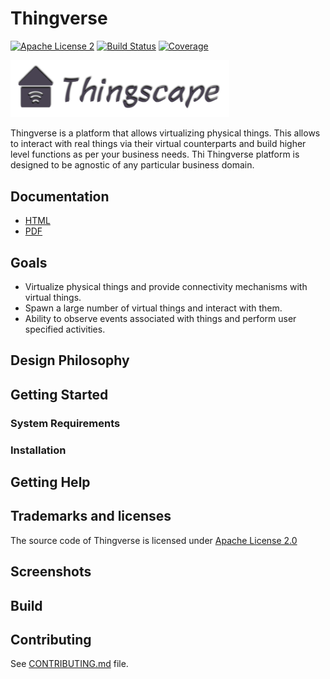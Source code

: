 # Thingverse

[![Apache License 2](https://img.shields.io/badge/license-ASF2-blue.svg)](https://www.apache.org/licenses/LICENSE-2.0.txt) [![Build Status](https://git-dse.southindia.cloudapp.azure.com/M1020513/thingverse/badges/master/pipeline.svg)](https://git-dse.southindia.cloudapp.azure.com/M1020513/thingverse/pipelines?target=_parent) [![Coverage](https://git-dse.southindia.cloudapp.azure.com/M1020513/thingverse/badges/master/coverage.svg)](https://git-dse.southindia.cloudapp.azure.com/M1020513/thingverse/pipelines)

<img src="thingverse.png" width="350px" alt="Thingverse Logo" />

Thingverse is a platform that allows virtualizing physical things. This allows 
to interact with real things via their virtual counterparts and build higher
level functions as per your business needs. Thi Thingverse platform is designed
to be agnostic of any particular business domain.
## Documentation

* [HTML](https://git-dse.southindia.cloudapp.azure.com/M1020513/thingverse/-/jobs/artifacts/master/raw/thingverse-docs/build/thingverse/docs/Thingverse-0.0.1.html?job=documentation)
* [PDF](https://git-dse.southindia.cloudapp.azure.com/M1020513/thingverse/-/jobs/artifacts/master/raw/thingverse-docs/build/thingverse/docs/Thingverse-0.0.1.pdf?job=documentation)

## Goals

*  Virtualize physical things and provide connectivity mechanisms with virtual
   things.
*  Spawn a large number of virtual things and interact with them.
*  Ability to observe events associated with things and perform user specified
   activities.

## Design Philosophy


## Getting Started


### System Requirements

### Installation

## Getting Help

## Trademarks and licenses
The source code of Thingverse is licensed under [Apache License 2.0](https://www.apache.org/licenses/LICENSE-2.0)

## Screenshots

## Build

## Contributing
See [CONTRIBUTING.md](CONTRIBUTING.md) file.

